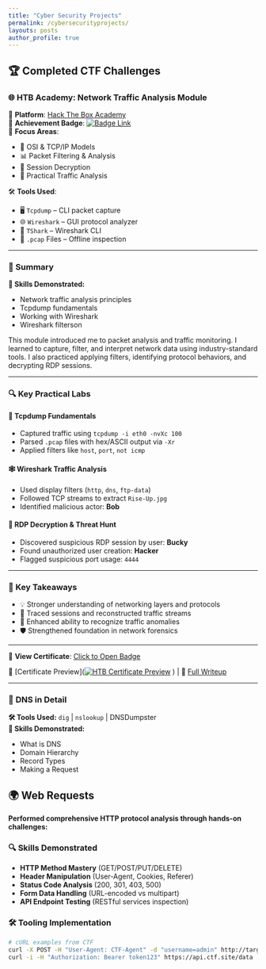 ```yaml
---
title: "Cyber Security Projects"
permalink: /cybersecurityprojects/
layouts: posts
author_profile: true
---
```


## 🏆 Completed CTF Challenges


### 🌐 HTB Academy: Network Traffic Analysis Module

🎲 **Platform**: [Hack The Box Academy](https://academy.hackthebox.com/)  
🏅 **Achievement Badge**: [![Badge Link](https://academy.hackthebox.com/images/badges/network-traffic-analysis.svg)](https://academy.hackthebox.com/achievement/1918558/81)  
🧠 **Focus Areas**:  
- 🔄 OSI & TCP/IP Models  
- 📊 Packet Filtering & Analysis  
- 🔐 Session Decryption  
- 🧰 Practical Traffic Analysis  

🛠️ **Tools Used**:  
- 🖥️ `Tcpdump` – CLI packet capture  
- 🌐 `Wireshark` – GUI protocol analyzer  
- 🔧 `TShark` – Wireshark CLI  
- 📁 `.pcap` Files – Offline inspection

---

### 📝 Summary
**📌 Skills Demonstrated:**
- Network traffic analysis principles
- Tcpdump fundamentals
- Working with Wireshark
- Wireshark filterson

This module introduced me to packet analysis and traffic monitoring. I learned to capture, filter, and interpret network data using industry-standard tools. I also practiced applying filters, identifying protocol behaviors, and decrypting RDP sessions.

---

### 🔍 Key Practical Labs

#### 🧪 Tcpdump Fundamentals
- Captured traffic using `tcpdump -i eth0 -nvXc 100`
- Parsed `.pcap` files with hex/ASCII output via `-Xr`
- Applied filters like `host`, `port`, `not icmp`

#### 🕸️ Wireshark Traffic Analysis
- Used display filters (`http`, `dns`, `ftp-data`)
- Followed TCP streams to extract `Rise-Up.jpg`
- Identified malicious actor: **Bob**

#### 🔐 RDP Decryption & Threat Hunt
- Discovered suspicious RDP session by user: **Bucky**
- Found unauthorized user creation: **Hacker**
- Flagged suspicious port usage: `4444`

---

### 🧠 Key Takeaways

- 💡 Stronger understanding of networking layers and protocols  
- 🧵 Traced sessions and reconstructed traffic streams  
- 🔎 Enhanced ability to recognize traffic anomalies  
- 🛡️ Strengthened foundation in network forensics

---

📌 **View Certificate**: [Click to Open Badge](https://academy.hackthebox.com/achievement/1918558/81)


📸 [Certificate Preview]([![HTB Certificate Preview](https://academy.hackthebox.com/images/badges/network-traffic-analysis.svg)](https://academy.hackthebox.com/achievement/1918558/81)
) | 📝 [Full Writeup](#)

---

### 🔎 **DNS in Detail**  
**🛠️ Tools Used:** `dig` | `nslookup` | DNSDumpster  
**📌 Skills Demonstrated:**  
- What is DNS
- Domain Hierarchy
- Record Types
- Making a Request

## 🌍 Web Requests 

**Performed comprehensive HTTP protocol analysis through hands-on challenges:**  

### 🔍 Skills Demonstrated
- **HTTP Method Mastery** (GET/POST/PUT/DELETE)  
- **Header Manipulation** (User-Agent, Cookies, Referer)  
- **Status Code Analysis** (200, 301, 403, 500)  
- **Form Data Handling** (URL-encoded vs multipart)  
- **API Endpoint Testing** (RESTful services inspection)  

### 🛠️ Tooling Implementation
```bash
# cURL examples from CTF
curl -X POST -H "User-Agent: CTF-Agent" -d "username=admin" http://target.site/login
curl -i -H "Authorization: Bearer token123" https://api.ctf.site/data
